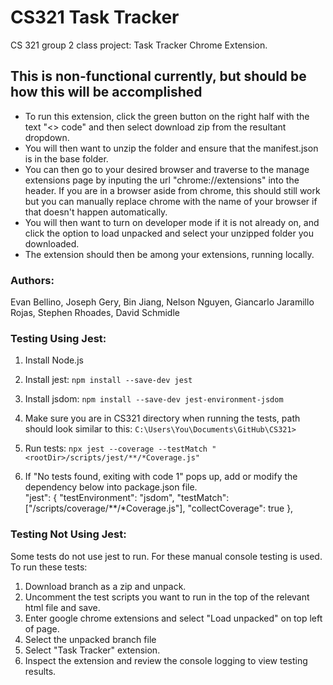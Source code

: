 # CS321 Task Tracker
CS 321 group 2 class project: Task Tracker Chrome Extension.

## This is non-functional currently, but should be how this will be accomplished
- To run this extension, click the green button on the right half with the text "<> code" and then select download zip from the resultant dropdown. 
- You will then want to unzip the folder and ensure that the manifest.json is in the base folder. 
- You can then go to your desired browser and traverse to the manage extensions page by inputing the url "chrome://extensions" into the header. If you are in a browser aside from chrome, this should still work but you can manually replace chrome with the name of your browser if that doesn't happen automatically.
- You will then want to turn on developer mode if it is not already on, and click the option to load unpacked and select your unzipped folder you downloaded.
- The extension should then be among your extensions, running locally.

### Authors:
Evan Bellino,
Joseph Gery,
Bin Jiang,
Nelson Nguyen,
Giancarlo Jaramillo Rojas,
Stephen Rhoades,
David Schmidle

### Testing Using Jest:
1. Install Node.js

2. Install jest: `npm install --save-dev jest`

3. Install jsdom: `npm install --save-dev jest-environment-jsdom`

4. Make sure you are in CS321 directory when running the tests, path should look similar to this: `C:\Users\You\Documents\GitHub\CS321>`

5. Run tests: `npx jest --coverage --testMatch "<rootDir>/scripts/jest/**/*Coverage.js"`

6. If "No tests found, exiting with code 1" pops up, add or modify the dependency below into package.json file.    
    "jest": {
    "testEnvironment": "jsdom",
    "testMatch": ["<rootDir>/scripts/coverage/**/*Coverage.js"],
    "collectCoverage": true
    },




### Testing Not Using Jest:
Some tests do not use jest to run. For these manual console testing is used. To run these tests:

1. Download branch as a zip and unpack.
2. Uncomment the test scripts you want to run in the top of the relevant html file and save.
3. Enter google chrome extensions and select "Load unpacked" on top left of page.
4. Select the unpacked branch file
5. Select "Task Tracker" extension.
6. Inspect the extension and review the console logging to view testing results.
